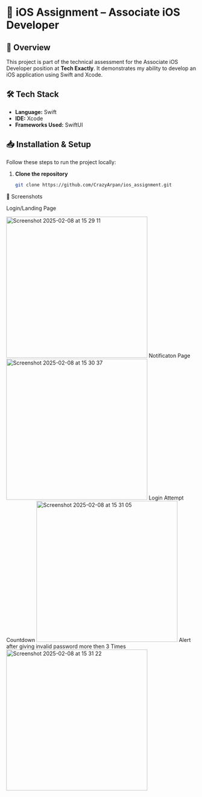 # 📱 iOS Assignment – Associate iOS Developer  

## 🚀 Overview  
This project is part of the technical assessment for the Associate iOS Developer position at **Tech Exactly**. It demonstrates my ability to develop an iOS application using Swift and Xcode.  

## 🛠️ Tech Stack  
- **Language:** Swift  
- **IDE:** Xcode  
- **Frameworks Used:** SwiftUI  

## 📥 Installation & Setup  
Follow these steps to run the project locally:  

1. **Clone the repository**  
   ```sh
   git clone https://github.com/CrazyArpan/ios_assignment.git
📸 Screenshots

Login/Landing Page

<img width="374" alt="Screenshot 2025-02-08 at 15 29 11" src="https://github.com/user-attachments/assets/b8175443-071c-4ac5-9ec1-a348f8fa175d" />
Notificaton Page

<img width="374" alt="Screenshot 2025-02-08 at 15 30 37" src="https://github.com/user-attachments/assets/9adc62a1-a097-44f0-86ca-82c4d4945a43" />
Login Attempt Countdown

<img width="374" alt="Screenshot 2025-02-08 at 15 31 05" src="https://github.com/user-attachments/assets/7986fb1c-8728-4356-bddd-952ec03a2502" />
Alert after giving invalid password more then 3 Times

<img width="374" alt="Screenshot 2025-02-08 at 15 31 22" src="https://github.com/user-attachments/assets/04a23dbc-6351-4c20-bd0e-5fc161ef34e6" />
